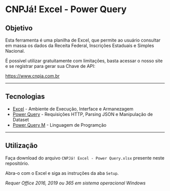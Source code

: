 # CNPJá! Excel - Power Query

## Objetivo

Esta ferramenta é uma planilha de Excel, que permite ao usuário consultar em massa os dados da Receita Federal, Inscrições Estaduais e Simples Nacional.

É possível utilizar gratuitamente com limitações, basta acessar o nosso site e se registrar para gerar sua Chave de API:

https://www.cnpja.com.br


---

## Tecnologias

- [Excel](https://www.microsoft.com/en-us/microsoft-365/excel) - Ambiente de Execução, Interface e Armanezagem
- [Power Query](https://support.office.com/pt-br/article/power-query-vis%C3%A3o-geral-e-aprendizagem-ed614c81-4b00-4291-bd3a-55d80767f81d) - Requisições HTTP, Parsing JSON e Manipulação de Dataset
- [Power Query M](https://docs.microsoft.com/en-us/powerquery-m/) - Linguagem de Programção

---

## Utilização

Faça download do arquivo `CNPJá! Excel - Power Query.xlsx` presente neste repositório.

Abra-o com o Excel e siga as instruções da aba `Setup`.

_Requer Office 2016, 2019 ou 365 em sistema operacional Windows_
